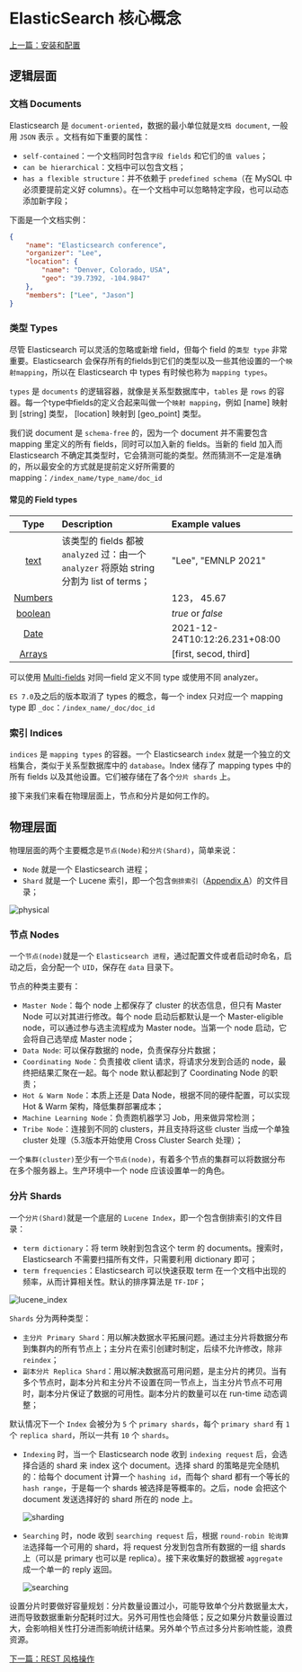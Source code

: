 # ElasticSearch 核心概念

[上一篇：安装和配置](/notes/install_es.md)

## 逻辑层面

### 文档 Documents
Elasticsearch 是 `document-oriented`，数据的最小单位就是`文档 document`, 一般用 `JSON` 表示 。文档有如下重要的属性：
- `self-contained`：一个文档同时包含`字段 fields` 和它们的`值 values`； 
- `can be hierarchical`：文档中可以包含文档；
- `has a flexible structure`：并不依赖于 `predefined schema`（在 MySQL 中必须要提前定义好 columns）。在一个文档中可以忽略特定字段，也可以动态添加新字段；

下面是一个文档实例：
```json
{
    "name": "Elasticsearch conference",
    "organizer": "Lee",
    "location": {
        "name": "Denver, Colorado, USA",
        "geo": "39.7392, -104.9847"
    },
    "members": ["Lee", "Jason"]
}
```

### 类型 Types

尽管 Elasticsearch 可以灵活的忽略或新增 field，但每个 field 的`类型 type` 非常重要。Elasticsearch 会保存所有的fields到它们的类型以及一些其他设置的一个`映射mapping`，所以在 Elasticsearch 中 types 有时候也称为 `mapping types`。

`types` 是 `documents` 的逻辑容器，就像是关系型数据库中，`tables` 是 `rows` 的容器。每一个type中fields的定义合起来叫做一个`映射 mapping`，例如 [name] 映射到 [string] 类型， [location] 映射到 [geo_point] 类型。

我们说 document 是 `schema-free` 的，因为一个 document 并不需要包含 mapping 里定义的所有 fields，同时可以加入新的 fields。当新的 field 加入而 Elasticsearch 不确定其类型时，它会猜测可能的类型。然而猜测不一定是准确的，所以最安全的方式就是提前定义好所需要的 mapping：`/index_name/type_name/doc_id`

#### 常见的 Field types

| Type | Description | Example values |
|:-:|:-|:-|
| [text](https://www.elastic.co/guide/en/elasticsearch/reference/current/text.html) | 该类型的 fields 都被 `analyzed` 过：由一个 `analyzer` 将原始 string 分割为 list of terms； | "Lee", "EMNLP 2021" |
| [Numbers](https://www.elastic.co/guide/en/elasticsearch/reference/current/number.html) | | 123， 45.67 |
| [boolean](https://www.elastic.co/guide/en/elasticsearch/reference/current/boolean.html) |  | *true* or *false* |
| [Date](https://www.elastic.co/guide/en/elasticsearch/reference/current/date.html) |  | 2021-12-24T10:12:26.231+08:00 |
| [Arrays](https://www.elastic.co/guide/en/elasticsearch/reference/current/array.html) | | [first, secod, third] |

可以使用 [Multi-fields](https://www.elastic.co/guide/en/elasticsearch/reference/current/multi-fields.html) 对同一field 定义不同 type 或使用不同 analyzer。

`ES 7.0`及之后的版本取消了 types 的概念，每一个 index 只对应一个 mapping type 即 `_doc`：`/index_name/_doc/doc_id`

### 索引 Indices
`indices` 是 `mapping types` 的容器。一个 Elasticsearch `index` 就是一个独立的文档集合，类似于关系型数据库中的 `database`。Index 储存了 mapping types 中的所有 fields 以及其他设置。它们被存储在了各个`分片 shards` 上。

接下来我们来看在物理层面上，节点和分片是如何工作的。

## 物理层面

物理层面的两个主要概念是`节点(Node)`和`分片(Shard)`，简单来说：
- `Node` 就是一个 Elasticsearch 进程；
- `Shard` 就是一个 Lucene 索引，即一个包含`倒排索引`（[Appendix A](/notes/appendix_a.md)）的文件目录；

![physical](/figures/nodes-shards.png)

### 节点 Nodes
一个`节点(node)`就是一个 `Elasticsearch 进程`，通过配置文件或者启动时命名，启动之后，会分配一个 `UID`，保存在 `data` 目录下。

节点的种类主要有：
- `Master Node`：每个 node 上都保存了 cluster 的状态信息，但只有 Master Node 可以对其进行修改。每个 node 启动后都默认是一个 Master-eligible node，可以通过参与选主流程成为 Master node。当第一个 node 启动，它会将自己选举成 Master node；
- `Data Node`: 可以保存数据的 node，负责保存分片数据；
- `Coordinating Node`：负责接收 client 请求，将请求分发到合适的 node，最终把结果汇聚在一起。每个 node 默认都起到了 Coordinating Node 的职责；
- `Hot & Warm Node`：本质上还是 Data Node，根据不同的硬件配置，可以实现 Hot & Warm 架构，降低集群部署成本；
- `Machine Learning Node`：负责跑机器学习 Job，用来做异常检测；
- `Tribe Node`：连接到不同的 clusters，并且支持将这些 cluster 当成一个单独 cluster 处理（5.3版本开始使用 Cross Cluster Search 处理）；

一个`集群(cluster)`至少有一个`节点(node)`，有着多个节点的集群可以将数据分布在多个服务器上。生产环境中一个 node 应该设置单一的角色。

### 分片 Shards
一个`分片(Shard)`就是一个底层的 `Lucene Index`，即一个包含倒排索引的文件目录：
- `term dictionary`：将 term 映射到包含这个 term 的 documents。搜索时，Elasticsearch 不需要扫描所有文件，只需要利用 dictionary 即可；
- `term frequencies`：Elasticsearch 可以快速获取 term 在一个文档中出现的频率，从而计算相关性。默认的排序算法是 `TF-IDF`；

![lucene_index](/figures/lucene_index.png)

`Shards` 分为两种类型：
- `主分片 Primary Shard`：用以解决数据水平拓展问题。通过主分片将数据分布到集群内的所有节点上；主分片在索引创建时制定，后续不允许修改，除非 `reindex`；
- `副本分片 Replica Shard`：用以解决数据高可用问题，是主分片的拷贝。当有多个节点时，副本分片和主分片不设置在同一节点上，当主分片节点不可用时，副本分片保证了数据的可用性。副本分片的数量可以在 run-time 动态调整；

默认情况下一个 `Index` 会被分为 `5` 个 `primary shards`，每个 `primary shard` 有 `1` 个 `replica shard`，所以一共有 `10` 个 `shards`。

- `Indexing` 时，当一个 Elasticsearch node 收到 `indexing request` 后，会选择合适的 shard 来 index 这个 document。选择 shard 的策略是完全随机的：给每个 document 计算一个 `hashing id`，而每个 shard 都有一个等长的 `hash range`，于是每一个 shards 被选择是等概率的。之后，node 会把这个 document 发送选择好的 shard 所在的 node 上。

    ![sharding](/figures/indexing-shards.png)

- `Searching` 时，node 收到 `searching request` 后，根据 `round-robin 轮询算法`选择每一个可用的 shard，将 request 分发到包含所有数据的一组 shards 上（可以是 primary 也可以是 replica）。接下来收集好的数据被 `aggregate` 成一个单一的 reply 返回。

    ![searching](/figures/searching-shards.png)

设置分片时要做好容量规划：分片数量设置过小，可能导致单个分片数据量太大，进而导致数据重新分配耗时过大。另外可用性也会降低；反之如果分片数量设置过大，会影响相关性打分进而影响统计结果。另外单个节点过多分片影响性能，浪费资源。

[下一篇：REST 风格操作](/notes/restful_api.md)